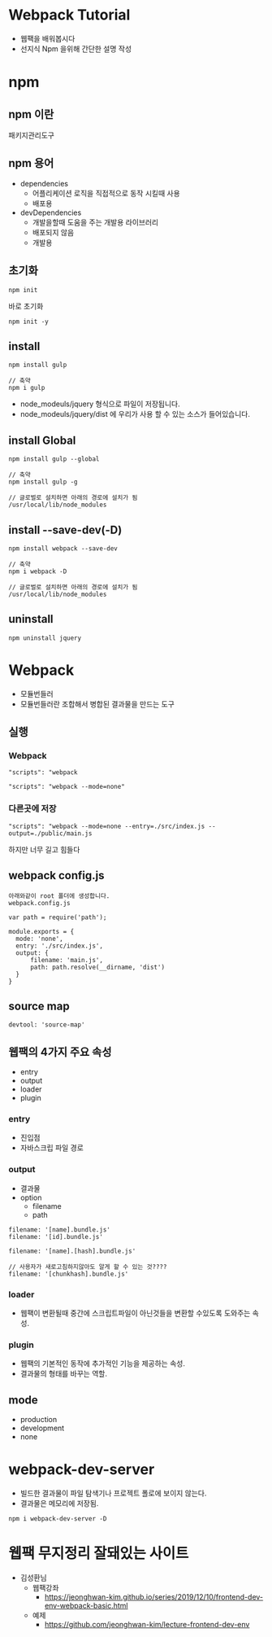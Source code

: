 # Webpack Tutorial

- 웹팩을 배워봅시다
- 선지식 Npm 을위해 간단한 설명 작성

# npm

## npm 이란

패키지관리도구

## npm 용어

- dependencies
  - 어플리케이션 로직을 직접적으로 동작 시킬때 사용
  - 배포용
- devDependencies
  - 개발을할때 도움을 주는 개발용 라이브러리
  - 배포되지 않음
  - 개발용

## 초기화

```
npm init
```

바로 초기화

```
npm init -y
```

## install

```
npm install gulp

// 축약
npm i gulp
```

- node_modeuls/jquery 형식으로 파일이 저장됩니다.
- node_modeuls/jquery/dist 에 우리가 사용 할 수 있는 소스가 들어있습니다.

## install Global

```
npm install gulp --global

// 축약
npm install gulp -g
```

```
// 글로벌로 설치하면 아래의 경로에 설치가 됨
/usr/local/lib/node_modules
```

## install --save-dev(-D)

```
npm install webpack --save-dev

// 축약
npm i webpack -D
```

```
// 글로벌로 설치하면 아래의 경로에 설치가 됨
/usr/local/lib/node_modules
```

## uninstall

```
npm uninstall jquery
```

# Webpack

- 모듈번들러
- 모듈번들러란 조합해서 병합된 결과물을 만드는 도구

## 실행

### Webpack

```
"scripts": "webpack
```

```
"scripts": "webpack --mode=none"
```

### 다른곳에 저장

```
"scripts": "webpack --mode=none --entry=./src/index.js --output=./public/main.js
```

하지만 너무 길고 힘들다

## webpack config.js

```
아래와같이 root 폴더에 생성합니다.
webpack.config.js
```

```
var path = require('path');

module.exports = {
  mode: 'none',
  entry: './src/index.js',
  output: {
      filename: 'main.js',
      path: path.resolve(__dirname, 'dist')
  }
}
```

## source map

```
devtool: 'source-map'
```

## 웹팩의 4가지 주요 속성

- entry
- output
- loader
- plugin

### entry

- 진입점
- 자바스크립 파일 경로

### output

- 결과물
- option
  - filename
  - path

```
filename: '[name].bundle.js'
filename: '[id].bundle.js'

filename: '[name].[hash].bundle.js'

// 사용자가 새로고침하지않아도 알게 할 수 있는 것????
filename: '[chunkhash].bundle.js'

```

### loader

- 웹팩이 변환될때 중간에 스크립트파일이 아닌것들을 변환할 수있도록 도와주는 속성.

### plugin

- 웹팩의 기본적인 동작에 추가적인 기능을 제공하는 속성.
- 결과물의 형태를 바꾸는 역할.

## mode

- production
- development
- none

# webpack-dev-server

- 빌드한 결과물이 파일 탐색기나 프로젝트 폴로에 보이지 않는다.
- 결과물은 메모리에 저장됨.

```
npm i webpack-dev-server -D
```

# 웹팩 무지정리 잘돼있는 사이트

- 김성환님
  - 웹팩강좌
    - https://jeonghwan-kim.github.io/series/2019/12/10/frontend-dev-env-webpack-basic.html
  - 예제
    - https://github.com/jeonghwan-kim/lecture-frontend-dev-env
